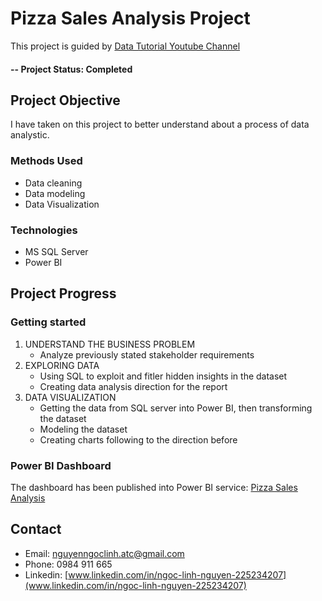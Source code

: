 # Pizza Sales Analysis Project
This project is guided by [Data Tutorial Youtube Channel](https://www.youtube.com/@datatutorials1)

#### -- Project Status: Completed

## Project Objective
I have taken on this project to better understand about a process of data analystic.


### Methods Used
* Data cleaning
* Data modeling
* Data Visualization

### Technologies
* MS SQL Server
* Power BI

## Project Progress
### Getting started
1. UNDERSTAND THE BUSINESS PROBLEM
   * Analyze previously stated stakeholder requirements
2. EXPLORING DATA
   * Using SQL to exploit and fitler hidden insights in the dataset
   * Creating data analysis direction for the report
3. DATA VISUALIZATION
   * Getting the data from SQL server into Power BI, then transforming the dataset
   * Modeling the dataset
   * Creating charts following to the direction before

### Power BI Dashboard
The dashboard has been published into Power BI service:
[Pizza Sales Analysis](https://app.powerbi.com/links/P4ouJCUwxA?ctid=af1f3753-3925-4e6f-949b-97c007320803&pbi_source=linkShare)

## Contact
* Email: [nguyenngoclinh.atc@gmail.com](nguyenngoclinh.atc@gmail.com)
* Phone: 0984 911 665
* Linkedin: [www.linkedin.com/in/ngoc-linh-nguyen-225234207](www.linkedin.com/in/ngoc-linh-nguyen-225234207)
